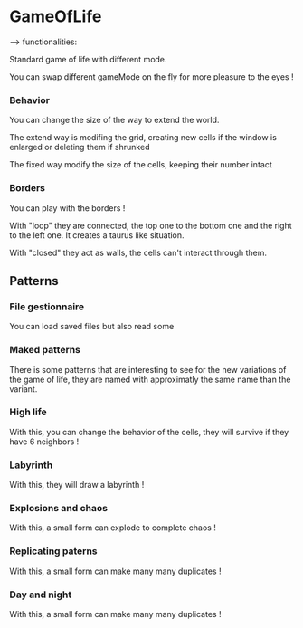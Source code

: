 # GameOfLife

--> functionalities:

Standard game of life with different mode.

You can swap different gameMode on the fly for more pleasure to the eyes !

### Behavior
You can change the size of the way to extend the world.

The extend way is modifing the grid, creating new cells if the window is enlarged or deleting them if shrunked

The fixed way modify the size of the cells, keeping their number intact

### Borders
You can play with the borders !

With "loop" they are connected, the top one to the bottom one and the right to the left one. It creates a taurus like situation.

With "closed" they act as walls, the cells can't interact through them.

## Patterns

### File gestionnaire

You can load saved files but also read some

### Maked patterns
There is some patterns that are interesting to see for the new variations of the game of life, they are named with approximatly the same name than the variant.

### High life
With this, you can change the behavior of the cells, they will survive if they have 6 neighbors ! 

### Labyrinth
With this, they will draw a labyrinth ! 

### Explosions and chaos
With this, a small form can explode to complete chaos !

### Replicating paterns
With this, a small form can make many many duplicates !

### Day and night
With this, a small form can make many many duplicates !

